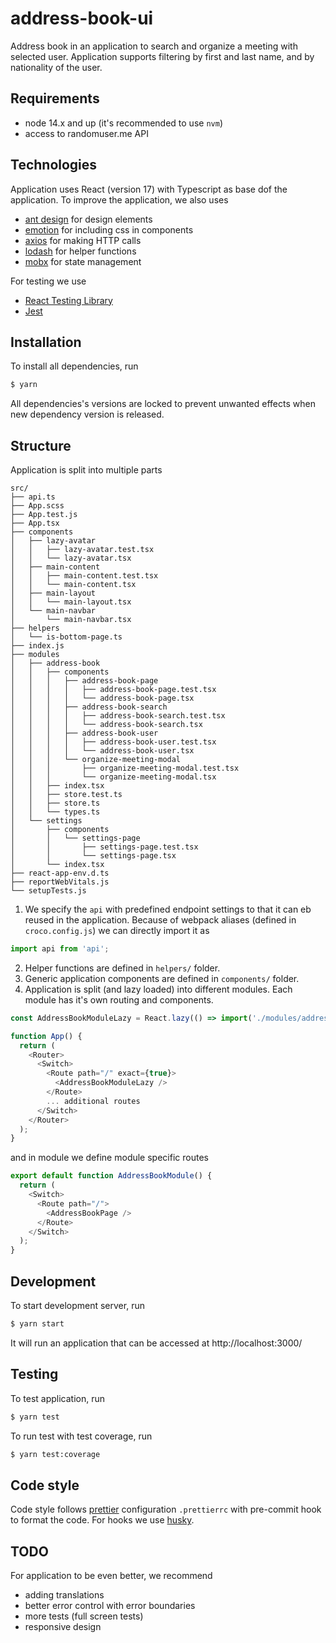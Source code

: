 # address-book-ui

Address book in an application to search and organize a meeting with selected user. Application supports filtering by first and last name, and by nationality of the user.

## Requirements

- node 14.x and up (it's recommended to use `nvm`)
- access to randomuser.me API

## Technologies

Application uses React (version 17) with Typescript as base dof the application. To improve the application, we also uses

- [ant design](https://ant.design) for design elements
- [emotion](https://emotion.sh) for including css in components
- [axios](https://axios-http.com) for making HTTP calls
- [lodash](https://lodash.com) for helper functions
- [mobx](https://mobx.js.org) for state management

For testing we use

- [React Testing Library](https://testing-library.com)
- [Jest](https://jestjs.io)

## Installation

To install all dependencies, run

```bash
$ yarn
```

All dependencies's versions are locked to prevent unwanted effects when new dependency version is released.

## Structure

Application is split into multiple parts

```
src/
├── api.ts
├── App.scss
├── App.test.js
├── App.tsx
├── components
│   ├── lazy-avatar
│   │   ├── lazy-avatar.test.tsx
│   │   └── lazy-avatar.tsx
│   ├── main-content
│   │   ├── main-content.test.tsx
│   │   └── main-content.tsx
│   ├── main-layout
│   │   └── main-layout.tsx
│   └── main-navbar
│       └── main-navbar.tsx
├── helpers
│   └── is-bottom-page.ts
├── index.js
├── modules
│   ├── address-book
│   │   ├── components
│   │   │   ├── address-book-page
│   │   │   │   ├── address-book-page.test.tsx
│   │   │   │   └── address-book-page.tsx
│   │   │   ├── address-book-search
│   │   │   │   ├── address-book-search.test.tsx
│   │   │   │   └── address-book-search.tsx
│   │   │   ├── address-book-user
│   │   │   │   ├── address-book-user.test.tsx
│   │   │   │   └── address-book-user.tsx
│   │   │   └── organize-meeting-modal
│   │   │       ├── organize-meeting-modal.test.tsx
│   │   │       └── organize-meeting-modal.tsx
│   │   ├── index.tsx
│   │   ├── store.test.ts
│   │   ├── store.ts
│   │   └── types.ts
│   └── settings
│       ├── components
│       │   └── settings-page
│       │       ├── settings-page.test.tsx
│       │       └── settings-page.tsx
│       └── index.tsx
├── react-app-env.d.ts
├── reportWebVitals.js
└── setupTests.js
```

1. We specify the `api` with predefined endpoint settings to that it can eb reused in the application. Because of webpack aliases (defined in `croco.config.js`) we can directly import it as

```typescript
import api from 'api';
```

2. Helper functions are defined in `helpers/` folder.
3. Generic application components are defined in `components/` folder.
4. Application is split (and lazy loaded) into different modules. Each module has it's own routing and components.

```typescript
const AddressBookModuleLazy = React.lazy(() => import('./modules/address-book'));

function App() {
  return (
    <Router>
      <Switch>
        <Route path="/" exact={true}>
          <AddressBookModuleLazy />
        </Route>
        ... additional routes
      </Switch>
    </Router>
  );
}
```

and in module we define module specific routes

```typescript
export default function AddressBookModule() {
  return (
    <Switch>
      <Route path="/">
        <AddressBookPage />
      </Route>
    </Switch>
  );
}
```

## Development

To start development server, run

```bash
$ yarn start
```

It will run an application that can be accessed at http://localhost:3000/

## Testing

To test application, run

```bash
$ yarn test
```

To run test with test coverage, run

```bash
$ yarn test:coverage
```

## Code style

Code style follows [prettier](https://prettier.io) configuration `.prettierrc` with pre-commit hook to format the code. For hooks we use [husky](https://github.com/typicode/husky).

## TODO

For application to be even better, we recommend

- adding translations
- better error control with error boundaries
- more tests (full screen tests)
- responsive design
